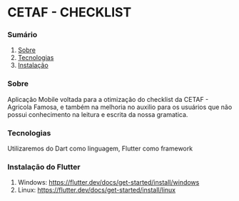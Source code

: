 # CETAF - CHECKLIST 

### Sumário
1. [Sobre](#Sobre)
2. [Tecnologias](#Tecnologias)
3. [Instalação](#Instalação)

### Sobre
Aplicação Mobile voltada para a otimização do checklist da CETAF - Agricola Famosa, e também na melhoria no auxilio para os usuários que não possui conhecimento na leitura e escrita da nossa gramatica. 

### Tecnologias
Utilizaremos do Dart como linguagem, Flutter como framework

### Instalação do Flutter
1. Windows: https://flutter.dev/docs/get-started/install/windows
2. Linux: https://flutter.dev/docs/get-started/install/linux
